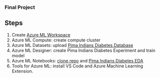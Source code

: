 
### Final Project

## Steps

1. Create [Azure ML Workspace](https://portal.azure.com/#create/Microsoft.MachineLearningServices)
1. Azure ML Compute: create compute cluster
1. Azure ML Datasets: upload [Pima Indians Diabetes Database](https://www.kaggle.com/uciml/pima-indians-diabetes-database)
1. Azure ML Designer: create Pima Indians Diabetes Experiment and train model
1. Azure ML Notebooks: [clone repo](init.sh) and [Pima Indians Diabetes EDA](EDA.ipynb)
1. Tools for Azure ML: install VS Code and Azure Machine Learning Extension.